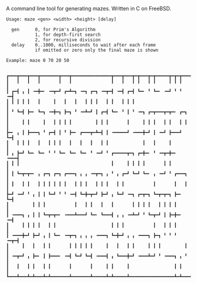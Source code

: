 A command line tool for generating mazes. Written in C on FreeBSD.


	Usage: maze <gen> <width> <height> [delay]
	
	  gen      0, for Prim's Algorithm
	           1, for depth-first search
	           2, for recursive division
	  delay    0..1000, milliseconds to wait after each frame
	           if omitted or zero only the final maze is shown
	
	Example: maze 0 70 20 50


	┏━━━┳━━━┳━━━┳━━━━━━━┳━━━┳━━━━━━━━━━━━━━━┳━━━┳━━━┳━┳━━━┳━┳━━━━━┳━┳━┳━━━┓
	┃   ┃   ┃   ┃       ┃   ┃               ┃   ┃   ┃ ┃   ┃ ┃     ┃ ┃ ┃   ┃
	┃ ┏━┫ ╻ ┃ ╺━╋━╸ ╺━┳━┛ ┏━┻━┓ ╺━┓ ┏━┓ ╺━┳━┫ ╺━┫ ┏━┫ ┗━╸ ╹ ┗━╸ ╺━┛ ╹ ╹ ╺━┫
	┃ ┃ ┃ ┃ ┃   ┃     ┃   ┃   ┃   ┃ ┃ ┃   ┃ ┃   ┃ ┃ ┃                     ┃
	┃ ╹ ┗━┫ ┣━╸ ┗━┓ ╺━╋━┓ ┣━┓ ╹ ╺━┻━┛ ┃ ┏━┫ ┗━╸ ╹ ┃ ╹ ╺━┓ ┏━┳━━━┳━┳━╸ ┏━┓ ┃
	┃     ┃ ┃     ┃   ┃ ┃ ┃ ┃         ┃ ┃ ┃       ┃     ┃ ┃ ┃   ┃ ┃   ┃ ┃ ┃
	┣━╸ ╻ ┃ ┣━━━┓ ╹ ┏━┫ ┃ ╹ ┣━╸ ┏━━━┳━┻━┫ ┃ ╺━━━━━┛ ╺━━━╋━┛ ┃ ╺━┛ ┣━━━┛ ┗━┫
	┃   ┃ ┃ ┃   ┃   ┃ ┃ ┃   ┃   ┃   ┃   ┃ ┃             ┃   ┃     ┃       ┃
	┃ ╻ ┣━┛ ┗━╸ ┗━╸ ╹ ╹ ┗━╸ ┗━╸ ┗━╸ ╹ ╺━┛ ╹ ┏━━━━━┳━┓ ┏━╋━╸ ╹ ╺━┳━╋━╸ ╺━━━┫
	┃ ┃ ┃                                   ┃     ┃ ┃ ┃ ┃       ┃ ┃       ┃
	┃ ┃ ┗━┳━┳━╸ ╻ ┏━┓ ┏━┓ ┏━━━┓ ╻ ╻ ╺━┳━┓ ╻ ╹ ╻ ┏━┛ ┗━┛ ┗━╸ ╻ ╺━┛ ╹ ┏━━━┓ ┃
	┃ ┃   ┃ ┃   ┃ ┃ ┃ ┃ ┃ ┃   ┃ ┃ ┃   ┃ ┃ ┃   ┃ ┃           ┃       ┃   ┃ ┃
	┣━┛ ╺━┛ ╹ ╻ ┃ ┃ ┗━┛ ╹ ╹ ╺━┫ ┗━╋━┳━┛ ┣━┛ ╻ ┗━┛ ╺━┓ ┏━┳━┓ ┗━┳━┳━┓ ┣━╸ ┗━┫
	┃         ┃ ┃ ┃           ┃   ┃ ┃   ┃   ┃       ┃ ┃ ┃ ┃   ┃ ┃ ┃ ┃     ┃
	┃ ╺━━━┓ ╻ ┃ ┃ ┗━┳━┳━╸ ╺━━━┻━━━┛ ┗━╸ ┗━━━┫ ╻ ╻ ╺━┻━┛ ╹ ┗━┳━┛ ┃ ┣━╋━╸ ╺━┫
	┃     ┃ ┃ ┃ ┃   ┃ ┃                     ┃ ┃ ┃           ┃   ┃ ┃ ┃     ┃
	┃ ╺━━━╋━┛ ┣━┛ ╻ ┃ ┗━╸ ╺━┳━┓ ╻ ╻ ╻ ╺━━━┓ ┗━╋━┛ ╻ ╻ ╺━━━┓ ┣━┓ ╹ ╹ ╹ ╺━┳━┫
	┃     ┃   ┃   ┃ ┃       ┃ ┃ ┃ ┃ ┃     ┃   ┃   ┃ ┃     ┃ ┃ ┃         ┃ ┃
	┃ ╺━┳━┛ ╻ ┣━╸ ┃ ┣━━━╸ ╺━┫ ┗━┛ ┗━┫ ╺━━━┫ ╻ ┗━━━╋━┛ ╺━━━┻━┛ ╹ ╺━━━┓ ╻ ╹ ┃
	┃   ┃   ┃ ┃   ┃ ┃       ┃       ┃     ┃ ┃     ┃                 ┃ ┃   ┃
	┗━━━┻━━━┻━┻━━━┻━┻━━━━━━━┻━━━━━━━┻━━━━━┻━┻━━━━━┻━━━━━━━━━━━━━━━━━┻━┻━━━┛

